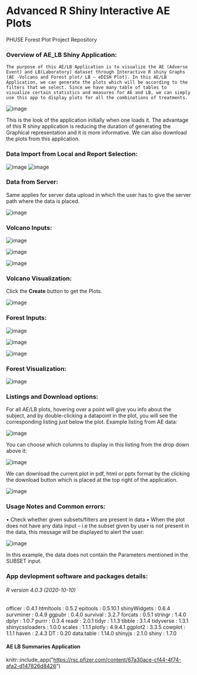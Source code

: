 

# Advanced R Shiny Interactive AE Plots
PHUSE Forest Plot Project Repository

### Overview of AE_LB Shiny Application:
    The purpose of this AE/LB Application is to visualize the AE (Adverse Event) and LB(Laboratory) dataset through Interactive R shiny Graphs (AE -Volcano and Forest plot/ LB – eDISH Plot). In this AE/LB Application, we can generate the plots which will be according to the filters that we select. Since we have many table of tables to visualize certain statistics and measures for AE and LB, we can simply use this app to display plots for all the combinations of treatments.

![image](https://user-images.githubusercontent.com/65352723/190404121-28d475cc-937a-49e4-aacc-754b1bb84cc9.png)

This is the look of the application initially when one loads it. The advantage of this R shiny application is reducing the duration of generating the Graphical representation and it is more informative. We can also download the plots from this application. 

### Data Import from Local and Report Selection:

![image](https://user-images.githubusercontent.com/65352723/190404434-2f878343-7d04-4d0f-9af6-ed7f237a537e.png)
![image](https://user-images.githubusercontent.com/65352723/190405037-b1207ada-e266-45ec-a06a-e128dfee2591.png)

### Data from Server:
Same applies for server data upload in which the user has to give the server path where the data is placed.

![image](https://user-images.githubusercontent.com/65352723/190405145-3bd351c8-8241-45e1-961d-e53f61e9c6ef.png)

### Volcano Inputs:

![image](https://user-images.githubusercontent.com/65352723/190430557-4f8e93f0-b4c9-42a4-8025-6dc39e99f6a4.png)

![image](https://user-images.githubusercontent.com/65352723/190405694-0fb47986-d5bd-4ba1-92e5-a36b7ac073b8.png)

![image](https://user-images.githubusercontent.com/65352723/190406199-27f7a242-b15f-4af9-a365-54223e272790.png)

### Volcano Visualization:
Click the **Create** button to get the Plots.

![image](https://user-images.githubusercontent.com/65352723/190406393-c471e685-ee33-45a7-abd5-6af9c9827236.png)

### Forest Inputs:

![image](https://user-images.githubusercontent.com/65352723/190430389-17667199-5972-4d19-bc4f-eb2930176a1e.png)

![image](https://user-images.githubusercontent.com/65352723/190406934-5b588dc4-b06c-435e-821b-f95d698c3999.png)

![image](https://user-images.githubusercontent.com/65352723/190429919-a2382431-2350-480b-8797-661770a6d183.png)

### Forest Visualization:
![image](https://user-images.githubusercontent.com/65352723/190425886-c98d00d6-6626-42d2-b453-fb2e64a62b8c.png)

### Listings and Download options:

For all AE/LB plots, hovering over a point will give you info about the subject, and by double-clicking a datapoint in the plot, you will see the corresponding listing just below the plot. Example listing from AE data:

![image](https://user-images.githubusercontent.com/65352723/190426848-5e06c730-5de6-4c08-8e58-4f85313d9b9e.png)

You can choose which columns to display in this listing from the drop down above it: 

![image](https://user-images.githubusercontent.com/65352723/190426190-3fd4e42e-71dc-4d7b-9f4a-8f03101e182c.png)

We can download the current plot in pdf, html or pptx format by the clicking the download button which is placed at the top right of the application.

![image](https://user-images.githubusercontent.com/65352723/190426240-1e37cb71-3912-42ad-bd2b-d3a517b5b5e9.png)

### Usage Notes and Common errors:
•	Check whether given subsets/filters are present in data
•	When the plot does not have any data input – i.e the subset given by user is not present in the data, this message will be displayed to alert the user:

![image](https://user-images.githubusercontent.com/65352723/183668648-521a206c-81a5-4150-a537-9b9faa53072e.png)

In this example, the data does not contain the Parameters mentioned in the SUBSET input.

### App devlopment software and packages details: 
###### R version 4.0.3 (2020-10-10)
officer : 0.4.1 htmltools : 0.5.2 epitools : 0.5.10.1 shinyWidgets : 0.6.4 survminer : 0.4.9 ggpubr : 0.4.0 survival : 3.2.7 forcats : 0.5.1 stringr : 1.4.0 dplyr : 1.0.7 purrr : 0.3.4 readr : 2.0.1 tidyr : 1.1.3 tibble : 3.1.4 tidyverse : 1.3.1 shinycssloaders : 1.0.0 scales : 1.1.1 plotly : 4.9.4.1 ggplot2 : 3.3.5 cowplot : 1.1.1 haven : 2.4.3 DT : 0.20 data.table : 1.14.0 shinyjs : 2.1.0 shiny : 1.7.0

#### AE LB Summaries Application

 knitr::include_app("https://rsc.pfizer.com/content/67a30ace-cf44-4f74-afa2-d147826d8426")

